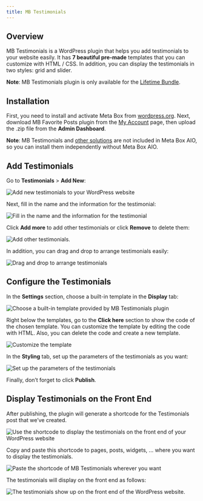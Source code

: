 ```yaml
---
title: MB Testimonials
---
```


## Overview

MB Testimonials is a WordPress plugin that helps you add testimonials to your website easily. It has **7 beautiful pre-made** templates that you can customize with HTML / CSS. In addition, you can display the testimonials in two styles: grid and slider.

**Note**: MB Testimonials plugin is only available for the [Lifetime Bundle](https://metabox.io/pricing/).

## Installation

First, you need to install and activate Meta Box from [wordpress.org](https://wordpress.org/plugins/meta-box/). Next, download MB Favorite Posts plugin from the [My Account](https://metabox.io/my-account/) page, then upload the .zip file from the **Admin Dashboard**.

**Note**: MB Testimonials and [other solutions](https://metabox.io/product-category/solutions/) are not included in Meta Box AIO, so you can install them independently without Meta Box AIO.

## Add Testimonials

Go to **Testimonials** > **Add New**:

![Add new testimonials to your WordPress website](https://imgur.elightup.com/RyEZSdf.png)

Next, fill in the name and the information for the testimonial:

![Fill in the name and the information for the testimonial](https://imgur.elightup.com/4idqJlW.png)

Click **Add more** to add other testimonials or click **Remove** to delete them:

![Add other testimonials.](https://imgur.elightup.com/byK1mL6.png)

In addition, you can drag and drop to arrange testimonials easily:

![Drag and drop to arrange testimonials](https://imgur.elightup.com/Ytwl4TC.gif)

## Configure the Testimonials

In the **Settings** section, choose a built-in template in the **Display** tab:

![Choose a built-in template provided by MB Testimonials plugin](https://imgur.elightup.com/gtgzutL.png)

Right below the templates, go to the **Click here** section to show the code of the chosen template. You can customize the template by editing the code with HTML. Also, you can delete the code and create a new template.

![Customize the template](https://imgur.elightup.com/gtgzutL.png)

In the **Styling** tab, set up the parameters of the testimonials as you want:

![Set up the parameters of the testimonials](https://imgur.elightup.com/WVCHFEi.png)

Finally, don’t forget to click **Publish**.

## Display Testimonials on the Front End

After publishing, the plugin will generate a shortcode for the Testimonials post that we’ve created.

![Use the shortcode to display the testimonials on the front end of your WordPress website](https://imgur.elightup.com/GDKOTw2.png)

Copy and paste this shortcode to pages, posts, widgets, ... where you want to display the testimonials.

![Paste the shortcode of MB Testimonials wherever you want](https://imgur.elightup.com/JW6Q6Ye.png)

The testimonials will display on the front end as follows:

![The testimonials show up on the front end of the WordPress website.](https://imgur.elightup.com/k3Pg8Na.gif)
